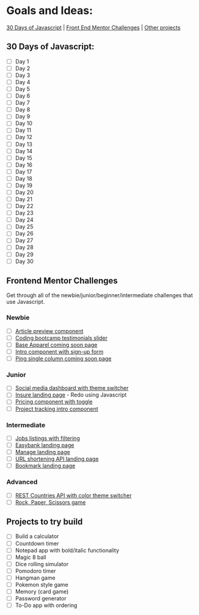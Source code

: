 # Goals and Ideas:

[30 Days of Javascript](https://github.com/Darknessflowers/100-days-of-code/blob/master/goals.md#30-days-of-javascript) | [Front End Mentor Challenges](https://github.com/Darknessflowers/100-days-of-code/blob/master/goals.md#frontend-mentor-challenges) | [Other projects](https://github.com/Darknessflowers/100-days-of-code/blob/master/goals.md#projects-to-try-build)

## 30 Days of Javascript:
* [ ] Day 1
* [ ] Day 2
* [ ] Day 3
* [ ] Day 4
* [ ] Day 5
* [ ] Day 6
* [ ] Day 7
* [ ] Day 8
* [ ] Day 9
* [ ] Day 10
* [ ] Day 11
* [ ] Day 12
* [ ] Day 13
* [ ] Day 14
* [ ] Day 15
* [ ] Day 16
* [ ] Day 17
* [ ] Day 18
* [ ] Day 19
* [ ] Day 20
* [ ] Day 21
* [ ] Day 22
* [ ] Day 23
* [ ] Day 24
* [ ] Day 25
* [ ] Day 26
* [ ] Day 27
* [ ] Day 28
* [ ] Day 29
* [ ] Day 30

## Frontend Mentor Challenges
Get through all of the newbie/junior/beginner/intermediate challenges that use Javascript.

### Newbie
* [ ] [Article preview component](https://www.frontendmentor.io/challenges/article-preview-component-dYBN_pYFT)
* [ ] [Coding bootcamp testimonials slider](https://www.frontendmentor.io/challenges/coding-bootcamp-testimonials-slider-4FNyLA8JL)
* [ ] [Base Apparel coming soon page](https://www.frontendmentor.io/challenges/base-apparel-coming-soon-page-5d46b47f8db8a7063f9331a0)
* [ ] [Intro component with sign-up form](https://www.frontendmentor.io/challenges/intro-component-with-signup-form-5cf91bd49edda32581d28fd1)
* [ ] [Ping single column coming soon page](https://www.frontendmentor.io/challenges/ping-single-column-coming-soon-page-5cadd051fec04111f7b848da)

### Junior
* [ ] [Social media dashboard with theme switcher](https://www.frontendmentor.io/challenges/social-media-dashboard-with-theme-switcher-6oY8ozp_H)
* [ ] [Insure landing page](https://www.frontendmentor.io/challenges/insure-landing-page-uTU68JV8) - Redo using Javascript
* [ ] [Pricing component with toggle](https://www.frontendmentor.io/challenges/pricing-component-with-toggle-8vPwRMIC)
* [ ] [Project tracking intro component](https://www.frontendmentor.io/challenges/project-tracking-intro-component-5d289097500fcb331a67d80e)

### Intermediate
* [ ] [Jobs listings with filtering](https://www.frontendmentor.io/challenges/job-listings-with-filtering-ivstIPCt)
* [ ] [Easybank landing page](https://www.frontendmentor.io/challenges/easybank-landing-page-WaUhkoDN)
* [ ] [Manage landing page](https://www.frontendmentor.io/challenges/manage-landing-page-SLXqC6P5)
* [ ] [URL shortening API landing page](https://www.frontendmentor.io/challenges/url-shortening-api-landing-page-2ce3ob-G)
* [ ] [Bookmark landing page](https://www.frontendmentor.io/challenges/bookmark-landing-page-5d0b588a9edda32581d29158)

### Advanced
* [ ] [REST Countries API with color theme switcher](https://www.frontendmentor.io/challenges/rest-countries-api-with-color-theme-switcher-5cacc469fec04111f7b848ca)
* [ ] [Rock, Paper, Scissors game](https://www.frontendmentor.io/challenges/rock-paper-scissors-game-pTgwgvgH)

## Projects to try build
* [ ] Build a calculator
* [ ] Countdown timer
* [ ] Notepad app with bold/italic functionality 
* [ ] Magic 8 ball
* [ ] Dice rolling simulator
* [ ] Pomodoro timer
* [ ] Hangman game
* [ ] Pokemon style game
* [ ] Memory (card game)
* [ ] Password generator
* [ ] To-Do app with ordering